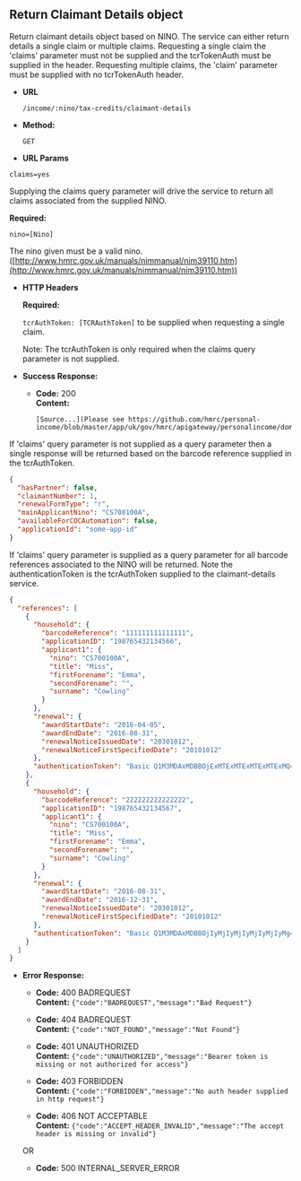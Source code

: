 Return Claimant Details object
----
  Return claimant details object based on NINO. The service can either return details a single claim or multiple claims.
  Requesting a single claim the 'claims' parameter must not be supplied and the tcrTokenAuth must be supplied in the header.
  Requesting multiple claims, the 'claim' parameter must be supplied with no tcrTokenAuth header.

* **URL**

  `/income/:nino/tax-credits/claimant-details`

* **Method:**
  
  `GET`

*  **URL Params**

  `claims=yes`

   Supplying the claims query parameter will drive the service to return all claims associated from the supplied NINO.


   **Required:**
 
   `nino=[Nino]`
   
   The nino given must be a valid nino. ([http://www.hmrc.gov.uk/manuals/nimmanual/nim39110.htm](http://www.hmrc.gov.uk/manuals/nimmanual/nim39110.htm))

*  **HTTP Headers**

   **Required:**
 
   `tcrAuthToken: [TCRAuthToken]` to be supplied when requesting a single claim.

   Note: The tcrAuthToken is only required when the claims query parameter is not supplied.

* **Success Response:**

  * **Code:** 200 <br />
    **Content:**

        [Source...](Please see https://github.com/hmrc/personal-income/blob/master/app/uk/gov/hmrc/apigateway/personalincome/domain/Renewals.scala#L55)

If 'claims' query parameter is not supplied as a query parameter then a single response will be returned based on the barcode reference supplied in the tcrAuthToken.

```json
{
  "hasPartner": false,
  "claimantNumber": 1,
  "renewalFormType": "r",
  "mainApplicantNino": "CS700100A",
  "availableForCOCAutomation": false,
  "applicationId": "some-app-id"
}
```

If 'claims' query parameter is supplied as a query parameter for all barcode references associated to the NINO will be returned.
Note the authenticationToken is the tcrAuthToken supplied to the claimant-details service.

```json
{
  "references": [
    {
      "household": {
        "barcodeReference": "111111111111111",
        "applicationID": "198765432134566",
        "applicant1": {
          "nino": "CS700100A",
          "title": "Miss",
          "firstForename": "Emma",
          "secondForename": "",
          "surname": "Cowling"
        }
      },
      "renewal": {
        "awardStartDate": "2016-04-05",
        "awardEndDate": "2016-08-31",
        "renewalNoticeIssuedDate": "20301012",
        "renewalNoticeFirstSpecifiedDate": "20101012"
      },
      "authenticationToken": "Basic Q1M3MDAxMDBBOjExMTExMTExMTExMTExMQ=="
    },
    {
      "household": {
        "barcodeReference": "222222222222222",
        "applicationID": "198765432134567",
        "applicant1": {
          "nino": "CS700100A",
          "title": "Miss",
          "firstForename": "Emma",
          "secondForename": "",
          "surname": "Cowling"
        }
      },
      "renewal": {
        "awardStartDate": "2016-08-31",
        "awardEndDate": "2016-12-31",
        "renewalNoticeIssuedDate": "20301012",
        "renewalNoticeFirstSpecifiedDate": "20101012"
      },
      "authenticationToken": "Basic Q1M3MDAxMDBBOjIyMjIyMjIyMjIyMjIyMg=="
    }
  ]
}
```


* **Error Response:**

  * **Code:** 400 BADREQUEST <br />
    **Content:** `{"code":"BADREQUEST","message":"Bad Request"}`

  * **Code:** 404 BADREQUEST <br />
    **Content:** `{"code":"NOT_FOUND","message":"Not Found"}`

  * **Code:** 401 UNAUTHORIZED <br />
    **Content:** `{"code":"UNAUTHORIZED","message":"Bearer token is missing or not authorized for access"}`

  * **Code:** 403 FORBIDDEN <br />
    **Content:** `{"code":"FORBIDDEN","message":"No auth header supplied in http request"}`

  * **Code:** 406 NOT ACCEPTABLE <br />
    **Content:** `{"code":"ACCEPT_HEADER_INVALID","message":"The accept header is missing or invalid"}`

  OR

  * **Code:** 500 INTERNAL_SERVER_ERROR <br />


